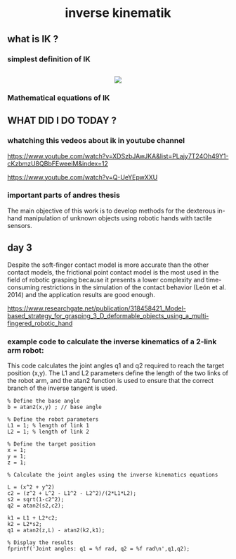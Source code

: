 <h1 align="center">inverse kinematik</h1>



## what is IK ?

### simplest definition of IK

<h2 align="center"><img src="https://upload.wikimedia.org/wikipedia/commons/thumb/f/f4/FWDvsINV_Kinematics_HighResTransp.png/700px-FWDvsINV_Kinematics_HighResTransp.png"></h2>



### Mathematical equations of IK














## WHAT DID I DO TODAY ?

### whatching this vedeos about ik in  youtube channel 

https://www.youtube.com/watch?v=XDSzbJAwJKA&list=PLajy7T24Oh49Y1-cKzbmzU8QBbFEweeiM&index=12

https://www.youtube.com/watch?v=Q-UeYEpwXXU

### important parts of andres thesis

The main objective of this work is to develop methods for the dexterous in-hand manipulation of unknown objects using robotic hands with tactile sensors.

## day 3

Despite the soft-finger contact model is more accurate than the other contact models, the frictional point contact model is the most
used in the field of robotic grasping because it presents a lower complexity and time-consuming restrictions in the simulation of the contact behavior (León et al. 2014) and the application results are good enough.

https://www.researchgate.net/publication/318458421_Model-based_strategy_for_grasping_3_D_deformable_objects_using_a_multi-fingered_robotic_hand

### example code to calculate the inverse kinematics of a 2-link arm robot:

This code calculates the joint angles q1 and q2 required to reach the target position (x,y). The L1 and L2 parameters define the length of the two links of the robot arm, and the atan2 function is used to ensure that the correct branch of the inverse tangent is used.
```
% Define the base angle
b = atan2(x,y) ; // base angle

% Define the robot parameters
L1 = 1; % length of link 1
L2 = 1; % length of link 2

% Define the target position
x = 1;
y = 1;
z = 1;

% Calculate the joint angles using the inverse kinematics equations

L = (x^2 + y^2)
c2 = (z^2 + L^2 - L1^2 - L2^2)/(2*L1*L2);
s2 = sqrt(1-c2^2);
q2 = atan2(s2,c2);

k1 = L1 + L2*c2;
k2 = L2*s2;
q1 = atan2(z,L) - atan2(k2,k1);

% Display the results
fprintf('Joint angles: q1 = %f rad, q2 = %f rad\n',q1,q2);

```

